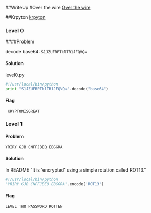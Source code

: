 ##WriteUp
#Over the wire
[Over the wire](http://overthewire.org/wargames/)

##Krpyton
[krpyton](http://overthewire.org/wargames/krypton/)

### Level 0

####Problem

decode base64:
<code>S1JZUFRPTklTR1JFQVQ=</code>

#### Solution

level0.py

```python
#!/usr/local/bin/python
print "S1JZUFRPTklTR1JFQVQ=".decode("base64")
```

#### Flag

<code> KRYPTONISGREAT </code>

### Level 1

#### Problem



<code>YRIRY GJB CNFFJBEQ EBGGRA</code>

#### Solution

In README
"It is 'encrypted' using a simple rotation called ROT13."

```python
#!/usr/local/bin/python
"YRIRY GJB CNFFJBEQ EBGGRA".encode('ROT13')
```

#### Flag

<code>LEVEL TWO PASSWORD ROTTEN</code>


